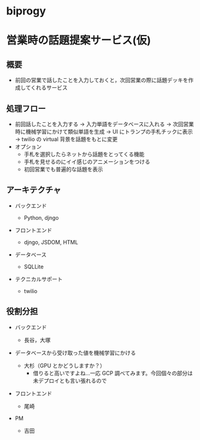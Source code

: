 # biprogy

# 営業時の話題提案サービス(仮)

## 概要

- 前回の営業で話したことを入力しておくと，次回営業の際に話題デッキを作成してくれるサービス

## 処理フロー

- 前回話したことを入力する -> 入力単語をデータベースに入れる -> 次回営業時に機械学習にかけて類似単語を生成 -> UI にトランプの手札チックに表示 -> twilio の virtual 背景を話題をもとに変更
- オプション
  - 手札を選択したらネットから話題をとってくる機能
  - 手札を見せるのにイイ感じのアニメーションをつける
  - 初回営業でも普遍的な話題を表示

## アーキテクチャ

- バックエンド

  - Python, djngo

- フロントエンド

  - djngo, JSDOM, HTML

- データベース

  - SQLLite

- テクニカルサポート
  - twilio

## 役割分担

- バックエンド

  - 長谷，大塚

- データベースから受け取った値を機械学習にかける

  - 大杉（GPU とかどうしますか？）
    - 借りると高いですよね...一応 GCP 調べてみます。今回個々の部分は未デプロイとも言い張れるので

- フロントエンド

  - 尾崎

- PM
  - 吉田

